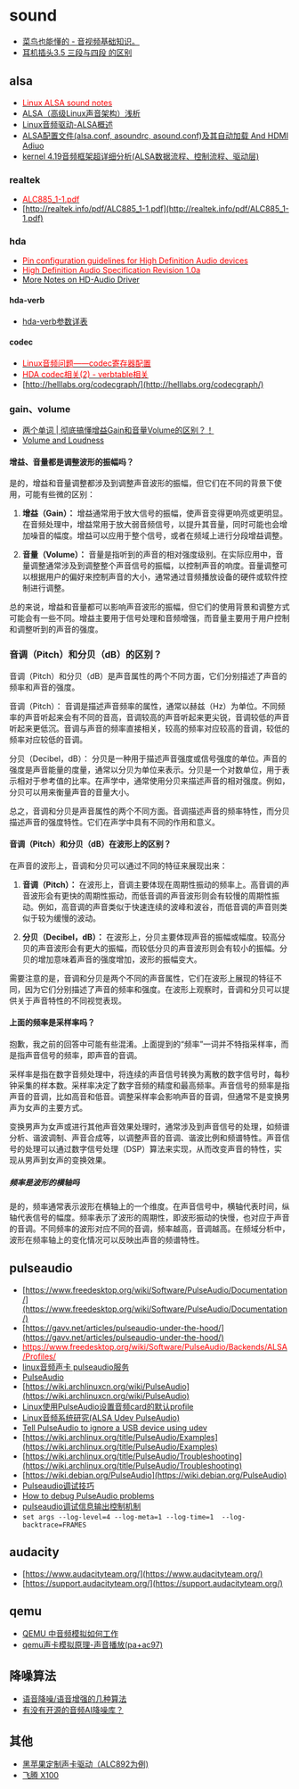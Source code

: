 # sound

- [菜鸟也能懂的 - 音视频基础知识。](https://mp.weixin.qq.com/s/HzJyf9QLZYjRsacf_veK4g)
- [耳机插头3.5 三段与四段 的区别](https://www.jianshu.com/p/9355acdfafb2)

## alsa

- [<font color=Red>Linux ALSA sound notes</font>](http://www.sabi.co.uk/Notes/linuxSoundALSA.html)
- [ALSA（高级Linux声音架构）浅析](https://mp.weixin.qq.com/s/1TJQc3Ktdw_Qz576iLjB1Q)
- [Linux音频驱动-ALSA概述](https://blog.csdn.net/longwang155069/article/details/53260731)
- [ALSA配置文件(alsa.conf, asoundrc, asound.conf)及其自动加载 And HDMI Adiuo](https://blog.csdn.net/lile777/article/details/62428473)
- [kernel 4.19音频框架超详细分析(ALSA数据流程、控制流程、驱动层)](https://blog.csdn.net/l316194152/article/details/116854430)

### realtek

- [<font color=Red>ALC885_1-1.pdf</font>](https://github.com/realwujing/realwujing.github.io/blob/main/linux/kernel/sound/ALC885_1-1.pdf)
- [http://realtek.info/pdf/ALC885_1-1.pdf](http://realtek.info/pdf/ALC885_1-1.pdf)

### hda

- [<font color=Red>Pin configuration guidelines for High Definition Audio devices</font>](https://learn.microsoft.com/en-us/previous-versions/windows/hardware/design/dn613979(v=vs.85)?redirectedfrom=MSDN)
- [<font color=Red>High Definition Audio Specification Revision 1.0a</font>](https://www.intel.com/content/dam/www/public/us/en/documents/product-specifications/high-definition-audio-specification.pdf)
- [More Notes on HD-Audio Driver](https://www.kernel.org/doc/html/latest/sound/hd-audio/notes.html)

#### hda-verb

- [hda-verb参数详表](https://www.jianshu.com/p/d4e92693b17e)

#### codec

- [<font color=Red>Linux音频问题——codec寄存器配置</font>](https://blog.csdn.net/tombaby_come/article/details/129521118)
- [<font color=Red>HDA codec相关(2) - verbtable相关</font>](https://blog.csdn.net/qq_21186033/article/details/117667075)
- [http://helllabs.org/codecgraph/](http://helllabs.org/codecgraph/)

### gain、volume

- [两个单词 | 彻底搞懂增益Gain和音量Volume的区别？！](https://www.bilibili.com/read/cv3616606)
- [Volume and Loudness](https://webaudioapi.com/book/Web_Audio_API_Boris_Smus_html/ch03.html)

#### 增益、音量都是调整波形的振幅吗？

是的，增益和音量调整都涉及到调整声音波形的振幅，但它们在不同的背景下使用，可能有些微的区别：

1. **增益（Gain）：** 增益通常用于放大信号的振幅，使声音变得更响亮或更明显。在音频处理中，增益常用于放大弱音频信号，以提升其音量，同时可能也会增加噪音的幅度。增益可以应用于整个信号，或者在频域上进行分段增益调整。

2. **音量（Volume）：** 音量是指听到的声音的相对强度级别。在实际应用中，音量调整通常涉及到调整整个声音信号的振幅，以控制声音的响度。音量调整可以根据用户的偏好来控制声音的大小，通常通过音频播放设备的硬件或软件控制进行调整。

总的来说，增益和音量都可以影响声音波形的振幅，但它们的使用背景和调整方式可能会有一些不同。增益主要用于信号处理和音频增强，而音量主要用于用户控制和调整听到的声音的强度。

### 音调（Pitch）和分贝（dB）的区别？

音调（Pitch）和分贝（dB）是声音属性的两个不同方面，它们分别描述了声音的频率和声音的强度。

音调（Pitch）： 音调是描述声音频率的属性，通常以赫兹（Hz）为单位。不同频率的声音听起来会有不同的音高，音调较高的声音听起来更尖锐，音调较低的声音听起来更低沉。音调与声音的频率直接相关，较高的频率对应较高的音调，较低的频率对应较低的音调。

分贝（Decibel，dB）： 分贝是一种用于描述声音强度或信号强度的单位。声音的强度是声音能量的度量，通常以分贝为单位来表示。分贝是一个对数单位，用于表示相对于参考值的比率。在声学中，通常使用分贝来描述声音的相对强度。例如，分贝可以用来衡量声音的音量大小。

总之，音调和分贝是声音属性的两个不同方面。音调描述声音的频率特性，而分贝描述声音的强度特性。它们在声学中具有不同的作用和意义。

#### 音调（Pitch）和分贝（dB）在波形上的区别？

在声音的波形上，音调和分贝可以通过不同的特征来展现出来：

1. **音调（Pitch）：** 在波形上，音调主要体现在周期性振动的频率上。高音调的声音波形会有更快的周期性振动，而低音调的声音波形则会有较慢的周期性振动。例如，高音调的声音类似于快速连续的波峰和波谷，而低音调的声音则类似于较为缓慢的波动。

2. **分贝（Decibel，dB）：** 在波形上，分贝主要体现声音的振幅或幅度。较高分贝的声音波形会有更大的振幅，而较低分贝的声音波形则会有较小的振幅。分贝的增加意味着声音的强度增加，波形的振幅变大。

需要注意的是，音调和分贝是两个不同的声音属性，它们在波形上展现的特征不同，因为它们分别描述了声音的频率和强度。在波形上观察时，音调和分贝可以提供关于声音特性的不同视觉表现。

#### 上面的频率是采样率吗？

抱歉，我之前的回答中可能有些混淆。上面提到的“频率”一词并不特指采样率，而是指声音信号的频率，即声音的音调。

采样率是指在数字音频处理中，将连续的声音信号转换为离散的数字信号时，每秒钟采集的样本数。采样率决定了数字音频的精度和最高频率。声音信号的频率是指声音的音调，比如高音和低音。调整采样率会影响声音的音调，但通常不是变换男声为女声的主要方式。

变换男声为女声或进行其他声音效果处理时，通常涉及到声音信号的处理，如频谱分析、谐波调制、声音合成等，以调整声音的音调、谐波比例和频谱特性。声音信号的处理可以通过数字信号处理（DSP）算法来实现，从而改变声音的特性，实现从男声到女声的变换效果。

##### 频率是波形的横轴吗

是的，频率通常表示波形在横轴上的一个维度。在声音信号中，横轴代表时间，纵轴代表信号的幅度。频率表示了波形的周期性，即波形振动的快慢，也对应于声音的音调。不同频率的波形对应不同的音调，频率越高，音调越高。在频域分析中，波形在频率轴上的变化情况可以反映出声音的频谱特性。

## pulseaudio

- [https://www.freedesktop.org/wiki/Software/PulseAudio/Documentation/](https://www.freedesktop.org/wiki/Software/PulseAudio/Documentation/)
- [https://gavv.net/articles/pulseaudio-under-the-hood/](https://gavv.net/articles/pulseaudio-under-the-hood/)
- [<font color=Red>https://www.freedesktop.org/wiki/Software/PulseAudio/Backends/ALSA/Profiles/</font>](https://www.freedesktop.org/wiki/Software/PulseAudio/Backends/ALSA/Profiles/)
- [linux音频声卡 pulseaudio服务](https://blog.csdn.net/qq_42138566/article/details/108626378)
- [PulseAudio](https://magodo.github.io/PulseAudio/)
- [https://wiki.archlinuxcn.org/wiki/PulseAudio](https://wiki.archlinuxcn.org/wiki/PulseAudio)
- [Linux使用PulseAudio设置音频card的默认profile](https://blog.csdn.net/qq_35156410/article/details/107401642)
- [Linux音频系统研究(ALSA Udev PulseAudio)](https://blog.mxslly.com/archives/174.html)
- [Tell PulseAudio to ignore a USB device using udev](https://jamielinux.com/blog/tell-pulseaudio-to-ignore-a-usb-device-using-udev/)
- [https://wiki.archlinux.org/title/PulseAudio/Examples](https://wiki.archlinux.org/title/PulseAudio/Examples)
- [https://wiki.archlinux.org/title/PulseAudio/Troubleshooting](https://wiki.archlinux.org/title/PulseAudio/Troubleshooting)
- [https://wiki.debian.org/PulseAudio](https://wiki.debian.org/PulseAudio)
- [Pulseaudio调试技巧](https://www.codenong.com/cs105336370/)
- [How to debug PulseAudio problems](https://fedoraproject.org/wiki/How_to_debug_PulseAudio_problems)
- [pulseaudio调试信息输出控制机制](https://blog.csdn.net/cgipro/article/details/6089349)
- `set args --log-level=4 --log-meta=1 --log-time=1  --log-backtrace=FRAMES`

## audacity

- [https://www.audacityteam.org/](https://www.audacityteam.org/)
- [https://support.audacityteam.org/](https://support.audacityteam.org/)

## qemu

- [QEMU 中音频模拟如何工作](https://blog.csdn.net/tq08g2z/article/details/78908757)
- [qemu声卡模拟原理-声音播放(pa+ac97)](https://blog.csdn.net/qq_16054639/article/details/116745416)

## 降噪算法

- [语音降噪/语音增强的几种算法](https://blog.csdn.net/kaixinshier/article/details/72477679)
- [有没有开源的音频AI降噪库？](https://www.zhihu.com/question/602700859)

## 其他

- [黑苹果定制声卡驱动（ALC892为例)](https://www.jianshu.com/p/29a74f0664f1)
- [飞腾 X100](https://www.phytium.com.cn/homepage/download/)
